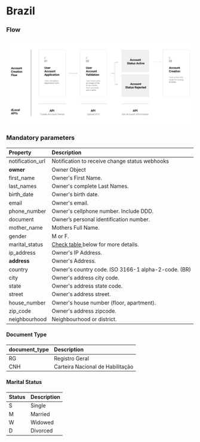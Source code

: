 # Brazil

### Flow

![](../../../../.gitbook/assets/image%20%2833%29.png)

### Mandatory parameters

| Property | Description |
| :--- | :--- |
| notification\_url | Notification to receive change status webhooks |
| **owner** | Owner Object |
| first\_name | Owner's First Name.  |
| last\_names | Owner's complete Last Names. |
| birth\_date | Owner's birth date.  |
| email | Owner's email. |
| phone\_number | Owner's cellphone number. Include DDD. |
| document | Owner’s personal identification number.  |
| mother\_name | Mothers Full Name.  |
| gender | M or F. |
| marital\_status | [Check table ](https://docs.dlocal.com/other/card-issuing/create-account/create-account-owner/brazil#marital-status)below for more details. |
| ip\_address | Owner's IP Address. |
| **address** | Owner's Address. |
| country | Owner's country code. ISO 3166-1 alpha-2-code. \(BR\) |
| city | Owner's address city code.  |
| state | Owner's address state code.  |
| street | Owner's address street. |
| house\_number | Owner's house number \(floor, apartment\). |
| zip\_code | Owner's address zipcode. |
| neighbourhood | Neighbourhood or district. |

#### Document Type

| document\_type | Description |
| :--- | :--- |
| RG | Registro Geral |
| CNH | Carteira Nacional de Habilitação |

#### Marital Status

| Status | Description |
| :--- | :--- |
| S | Single |
| M | Married |
| W | Widowed |
| D | Divorced |

